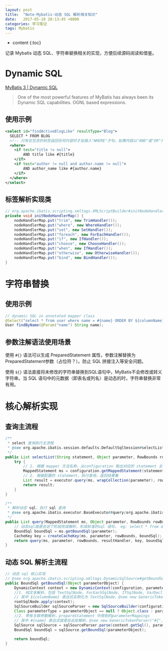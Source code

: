 ```yaml
---
layout: post
title:  "Note-Mybatis-动态 SQL 解析相关知识"
date:   2017-05-18 20:13:45 +0800
categories: 学习笔记
tags: Mybatis
---
```


* content
{:toc}

记录 Mybatis 动态 SQL、字符串替换相关的实现，方便后续源码阅读和借鉴。

# Dynamic SQL

[MyBatis 3 | Dynamic SQL](https://mybatis.org/mybatis-3/dynamic-sql.html)

> One of the most powerful features of MyBatis has always been its Dynamic SQL capabilities. OGNL based expressions.

## 使用示例

```xml
<select id="findActiveBlogLike" resultType="Blog">
  SELECT * FROM BLOG
  <!-- 只有在包含的标签返回任何内容时才会插入"WHERE"子句。如果内容以"AND"或"OR"开头，自动会将其去掉。 -->
  <where>
    <if test="title != null">
        AND title like #{title}
    </if>
    <if test="author != null and author.name != null">
        AND author_name like #{author.name}
    </if>
  </where>
</select>
```

## 标签解析实现类

```java
// org.apache.ibatis.scripting.xmltags.XMLScriptBuilder#initNodeHandlerMap
private void initNodeHandlerMap() {
	nodeHandlerMap.put("trim", new TrimHandler());
	nodeHandlerMap.put("where", new WhereHandler());
	nodeHandlerMap.put("set", new SetHandler());
	nodeHandlerMap.put("foreach", new ForEachHandler());
	nodeHandlerMap.put("if", new IfHandler());
	nodeHandlerMap.put("choose", new ChooseHandler());
	nodeHandlerMap.put("when", new IfHandler());
	nodeHandlerMap.put("otherwise", new OtherwiseHandler());
	nodeHandlerMap.put("bind", new BindHandler());
}
```

# 字符串替换

## 使用示例

```java
// dynamic SQL in annotated mapper class
@Select("select * from user where name = #{name} ORDER BY ${columnName}")
User findByName(@Param("name") String name);
```

## 参数注解语法使用场景

使用 `#{}` 语法可以生成 PreparedStatement 属性，参数注解替换为 PreparedStatement参数（占位符？）。防止 SQL 拼接注入等安全问题。

使用 `${}` 语法直接将未修改的字符串替换到SQL语句中，MyBatis不会修改或转义字符串。当 SQL 语句中的元数据（即表名或列名）是动态的时，字符串替换非常有用。



# 核心解析实现

## 查询主流程

```java
/**
 * select 查询执行主流程
 * @see org.apache.ibatis.session.defaults.DefaultSqlSession#selectList(java.lang.String, java.lang.Object, org.apache.ibatis.session.RowBounds)
 */
public List selectList(String statement, Object parameter, RowBounds rowBounds) {
	try {
		// 1. 根据 mapper 方法名称，从configuration 取出对应的 statement 主要就是动态sql xml片段
		MappedStatement ms = configuration.getMappedStatement(statement);
		// 2. 根据配置的 statement，执行查询，返回结果集
		List result = executor.query(ms, wrapCollection(parameter), rowBounds, Executor.NO_RESULT_HANDLER);
		return result;
	}
}

/**
 * 解析动态 sql，执行 sql 查询
 * @see org.apache.ibatis.executor.BaseExecutor#query(org.apache.ibatis.mapping.MappedStatement, java.lang.Object, org.apache.ibatis.session.RowBounds, org.apache.ibatis.session.ResultHandler)
 */
public List query(MappedStatement ms, Object parameter, RowBounds rowBounds, ResultHandler resultHandler) throws SQLException {
	// 动态sql就是在这个阶段完成解析，形成标准的sql 语句， eg: select * from dual where id = ?
	BoundSql boundSql = ms.getBoundSql(parameter);
	CacheKey key = createCacheKey(ms, parameter, rowBounds, boundSql);
	return query(ms, parameter, rowBounds, resultHandler, key, boundSql);
}
```

## 动态 SQL 解析主流程

```java
// 动态 sql 核心实现
// @see org.apache.ibatis.scripting.xmltags.DynamicSqlSource#getBoundSql
public BoundSql getBoundSql(Object parameterObject) {
    DynamicContext context = new DynamicContext(configuration, parameterObject);
    //1. 纯文本解析，包括 TextSqlNode, ForEachSqlNode, IfSqlNode, VarDeclSqlNode, TrimSqlNode, WhereSqlNode, SetSqlNode, ChooseSqlNode
    // 其中 ${columnName} 表达式实例化为 TextSqlNode，@see new GenericTokenParser("${", "}", new BindingTokenParser(context))
    rootSqlNode.apply(context);
    SqlSourceBuilder sqlSourceParser = new SqlSourceBuilder(configuration);
    Class parameterType = parameterObject == null ? Object.class : parameterObject.getClass();
    //2. 带有关联参数解析，prepareStatement 中用到的parameterMappings
    // 其中 #{name} 表达式就是在此处解析，@see new GenericTokenParser("#{", "}", handler);
    SqlSource sqlSource = sqlSourceParser.parse(context.getSql(), parameterType, context.getBindings());
    BoundSql boundSql = sqlSource.getBoundSql(parameterObject);
    
    return boundSql;
}
```
